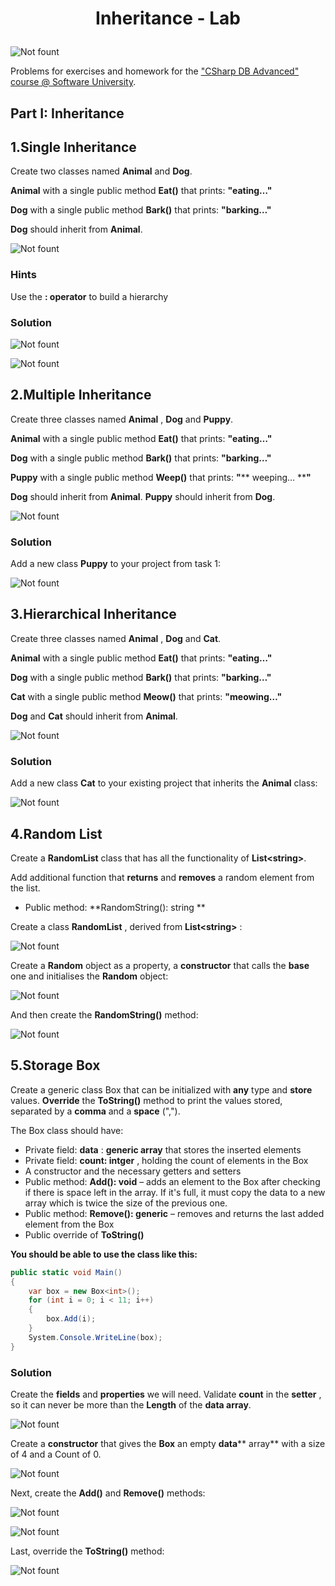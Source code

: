 ﻿# <p align="center"> Inheritance - Lab</p>

![Not fount](/DBFundamentals/Databases-Advanced/images/21.png)

Problems for exercises and homework for the [&quot;CSharp DB Advanced&quot; course @ Software University](https://softuni.bg/trainings/1741/databases-advanced-entity-framework-october-2017).

## Part I: Inheritance

## 1.Single Inheritance

Create two classes named **Animal** and **Dog**.

**Animal** with a single public method **Eat()** that prints: **&quot;eating…&quot;**

**Dog** with a single public method **Bark()** that prints: **&quot;barking…&quot;**

**Dog** should inherit from **Animal**.

![Not fount](/DBFundamentals/Databases-Advanced/images/22.png)

### Hints

Use the **: operator** to build a hierarchy

### Solution

![Not fount](/DBFundamentals/Databases-Advanced/images/23.png)

![Not fount](/DBFundamentals/Databases-Advanced/images/24.png)


## 2.Multiple Inheritance

Create three classes named **Animal** , **Dog** and **Puppy**.

**Animal** with a single public method **Eat()** that prints: **&quot;eating…&quot;**

**Dog** with a single public method **Bark()** that prints: **&quot;barking…&quot;**

**Puppy** with a single public method **Weep()** that prints: **&quot;**** weeping… ****&quot;**

**Dog** should inherit from **Animal**. **Puppy** should inherit from **Dog**.

 ![Not fount](/DBFundamentals/Databases-Advanced/images/25.png)

### Solution

Add a new class **Puppy** to your project from task 1:

![Not fount](/DBFundamentals/Databases-Advanced/images/26.png)

## 3.Hierarchical Inheritance

Create three classes named **Animal** , **Dog** and **Cat**.

**Animal** with a single public method **Eat()** that prints: **&quot;eating…&quot;**

**Dog** with a single public method **Bark()** that prints: **&quot;barking…&quot;**

**Cat** with a single public method **Meow()** that prints: **&quot;meowing…&quot;**

**Dog** and **Cat** should inherit from **Animal**.

![Not fount](/DBFundamentals/Databases-Advanced/images/27.png)

### Solution

Add a new class **Cat** to your existing project that inherits the **Animal** class:

 ![Not fount](/DBFundamentals/Databases-Advanced/images/28.png)

## 4.Random List

Create a **RandomList** class that has all the functionality of **List&lt;string&gt;**.

Add additional function that **returns** and **removes** a random element from the list.

- Public method: **RandomString(): string       **

Create a class **RandomList** , derived from **List&lt;string&gt;** :

![Not fount](/DBFundamentals/Databases-Advanced/images/29.png)

Create a **Random** object as a property, a **constructor** that calls the **base** one and initialises the **Random** object:

![Not fount](/DBFundamentals/Databases-Advanced/images/30.png)

And then create the **RandomString()** method:

![Not fount](/DBFundamentals/Databases-Advanced/images/31.png)

## 5.Storage Box

Create a generic class Box that can be initialized with **any** type and **store** values. **Override** the **ToString()** method to print the values stored, separated by a **comma** and a **space** (&quot;,&quot;).

The Box class should have:

- Private field: **data** : **generic array** that stores the inserted elements
- Private field: **count: intger** , holding the count of elements in the Box
- A constructor and the necessary getters and setters
- Public method: **Add(): void** – adds an element to the Box after checking if there is space left in the array. If it&#39;s full, it must copy the data to a new array which is twice the size of the previous one.
- Public method: **Remove(): generic** – removes and returns the last added element from the Box
- Public override of **ToString()**

**You should be able to use the class like this:**

```csharp
public static void Main()
{
    var box = new Box<int>();
    for (int i = 0; i < 11; i++)
    {
        box.Add(i);
    }
    System.Console.WriteLine(box);
}
```

### **Solution**

Create the **fields** and **properties** we will need. Validate **count** in the **setter** , so it can never be more than the **Length** of the **data array**.

![Not fount](/DBFundamentals/Databases-Advanced/images/32.png)

Create a **constructor** that gives the **Box** an empty **data**** array** with a size of 4 and a Count of 0.

![Not fount](/DBFundamentals/Databases-Advanced/images/33.png)

Next, create the **Add()** and **Remove()** methods:

![Not fount](/DBFundamentals/Databases-Advanced/images/34.png)

![Not fount](/DBFundamentals/Databases-Advanced/images/35.png)

Last, override the **ToString()** method:

![Not fount](/DBFundamentals/Databases-Advanced/images/36.png)
